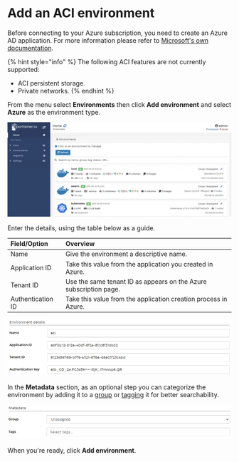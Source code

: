 # Add an ACI environment

Before connecting to your Azure subscription, you need to create an Azure AD application. For more information please refer to [Microsoft's own documentation](https://docs.microsoft.com/en-us/azure/active-directory/develop/howto-create-service-principal-portal).

{% hint style="info" %}
The following ACI features are not currently supported:

* ACI persistent storage.
* Private networks.
{% endhint %}

From the menu select **Environments** then click **Add environment** and select **Azure** as the environment type.

![](../../../.gitbook/assets/2.9-environments-add-azure-1.gif)

Enter the details, using the table below as a guide.

| Field/Option | Overview |
| :--- | :--- |
| Name | Give the environment a descriptive name. |
| Application ID | Take this value from the application you created in Azure. |
| Tenant ID | Use the same tenant ID as appears on the Azure subscription page. |
| Authentication ID | Take this value from the application creation process in Azure. |

![](../../../.gitbook/assets/endpoints-add-aci-2.png)

In the **Metadata** section, as an optional step you can categorize the environment by adding it to a [group](../groups.md) or  [tagging](../tags.md) it for better searchability.

![](../../../.gitbook/assets/install-agent-swarm-linux-4.png)

When you're ready, click **Add environment**.

